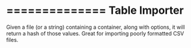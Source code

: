==============
Table Importer
==============

Given a file (or a string) containing a container, along with options, it will return a hash of those values. Great for importing poorly formatted CSV files.
